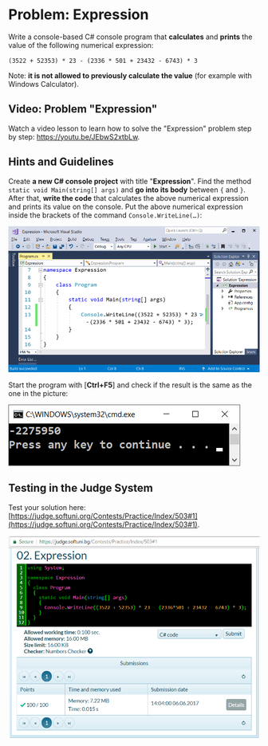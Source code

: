 # Problem: Expression

Write a console-based C# console program that **calculates** and **prints** the value of the following numerical expression:

```
(3522 + 52353) * 23 - (2336 * 501 + 23432 - 6743) * 3
```

Note: **it is not allowed to previously calculate the value** (for example with Windows Calculator).

## Video: Problem "Expression"

Watch a video lesson to learn how to solve the "Expression" problem step by step: https://youtu.be/JEbwS2xtbLw.

## Hints and Guidelines

Create **a new C# console project** with title "**Expression**". Find the method `static void Main(string[] args)` and **go into its body** between `{` and `}`. After that, **write the code** that calculates the above numerical expression and prints its value on the console. Put the above numerical expression inside the brackets of the command `Console.WriteLine(…)`:

![](../../../assets/chapter-1-images/02.Expression-01.png)

Start the program with \[**Ctrl+F5**] and check if the result is the same as the one in the picture:

![](../../../assets/chapter-1-images/02.Expression-02.png)

## Testing in the Judge System

Test your solution here: [https://judge.softuni.org/Contests/Practice/Index/503#1](https://judge.softuni.org/Contests/Practice/Index/503#1).

![](../../../assets/chapter-1-images/02.Expression-03.png)

